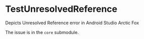 # TestUnresolvedReference
Depicts Unresolved Reference error in Android Studio Arctic Fox

The issue is in the `core` submodule.
